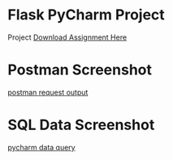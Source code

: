 # Flask PyCharm Project
Project
[Download Assignment Here]()
# Postman Screenshot
[postman request output]()
# SQL Data Screenshot
[pycharm data query]()